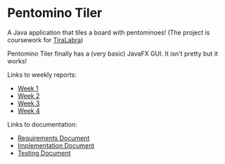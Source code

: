 # Pentomino Tiler
A Java application that tiles a board with pentominoes! (The project is coursework for [TiraLabra](https://github.com/TiraLabra/2018-1))

Pentomino Tiler finally has a (very basic) JavaFX GUI. It isn't pretty but it works!

Links to weekly reports:
* [Week 1](Documentation/Weekly_Report_1.md)
* [Week 2](Documentation/Weekly_Report_2.md)
* [Week 3](Documentation/Weekly_Report_3.md)
* [Week 4](Documentation/Weekly_Report_4.md)

Links to documentation:
* [Requirements Document](Documentation/Requirements_Document.md)
* [Implementation Document](Documentation/Implementation_Document.md)
* [Testing Document](Documentation/Testing_Document.md)
